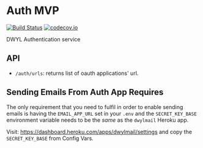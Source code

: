 # Auth MVP

[![Build Status](https://img.shields.io/travis/dwyl/auth-mvp/master.svg?style=flat-square)](https://travis-ci.org/dwyl/auth-mvp)
[![codecov.io](https://img.shields.io/codecov/c/github/dwyl/auth-mvp/master.svg?style=flat-square)](http://codecov.io/github/dwyl/auth-mvp?branch=master)

DWYL Authentication service

## API

- `/auth/urls`: returns list of oauth applications' url.

## Sending Emails From Auth App Requires

The only requirement that you need to fulfil
in order to enable sending emails
is having the `EMAIL_APP_URL` set in your `.env`
and the `SECRET_KEY_BASE` environment variable needs to be the _same_
as the `dwylmail` Heroku app.

Visit: https://dashboard.heroku.com/apps/dwylmail/settings
and copy the `SECRET_KEY_BASE` from Config Vars.
